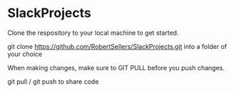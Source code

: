 # SlackProjects

Clone the respository to your local machine to get started.

git clone https://github.com/RobertSellers/SlackProjects.git into a folder of your choice

When making changes, make sure to GIT PULL before you push changes.

git pull / git push to share code

